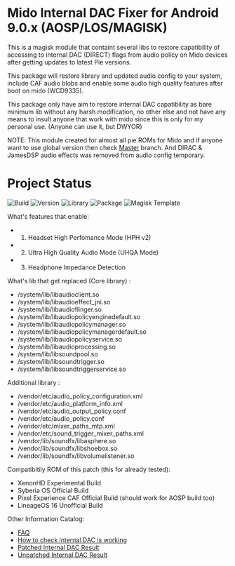 # Mido Internal DAC Fixer for Android 9.0.x (AOSP/LOS/MAGISK)

This is a magisk module that containt several libs to restore capatibility of accessing to internal DAC (DIRECT) flags from audio policy on Mido devices after getting updates to latest Pie versions.

This package will restore library and updated audio config to your system, include CAF audio blobs and enable some audio high quality features after boot on mido (WCD9335).

This package only have aim to restore internal DAC capatibility as bare minimum lib without any harsh modification, no other else and not have any means to insult anyone that work with mido since this is only for my personal use. (Anyone can use it, but DWYOR)

NOTE: This module created for almost all pie ROMs for Mido and if anyone want to use global version then check [Master](https://github.com/Nicklas373/Internal_DAC_Fixer/tree/master) branch. And DIRAC & JamesDSP audio effects was removed from audio config temporary.

# Project Status
![Build](https://img.shields.io/badge/Build%20Status-Updated-green.svg) ![Version](https://img.shields.io/badge/Latest%20Version-0.8.2-blue.svg) ![Library](https://img.shields.io/badge/Library%20Base-LiquidRemix%2020181220%20-blue.svg)
![Package](https://img.shields.io/badge/Package-Magisk-blue.svg) ![Magisk Template](https://img.shields.io/badge/Magisk%20Template-v19.0-blue.svg) 

What's features that enable:
- 1. Headset High Perfomance Mode (HPH v2)
- 2. Ultra High Quality Audio Mode (UHQA Mode)
- 3. Headphone Impedance Detection

What's lib that get replaced (Core library) :
- /system/lib/libaudioclient.so
- /system/lib/libaudioeffect_jni.so
- /system/lib/libaudioflinger.so
- /system/lib/libaudiopolicyenginedefault.so
- /system/lib/libaudiopolicymanager.so
- /system/lib/libaudiopolicymanagerdefault.so
- /system/lib/libaudiopolicyservice.so
- /system/lib/libaudioprocessing.so
- /system/lib/libsoundpool.so
- /system/lib/libsoundtrigger.so
- /system/lib/libsoundtriggerservice.so

Additional library :
- /vendor/etc/audio_policy_configuration.xml
- /vendor/etc/audio_platform_info.xml
- /vendor/etc/audio_output_policy.conf
- /vendor/etc/audio_policy.conf
- /vendor/etc/mixer_paths_mtp.xml
- /vendor/etc/sound_trigger_mixer_paths.xml
- /vendor/lib/soundfx/libasphere.so
- /vendor/lib/soundfx/libshoebox.so
- /vendor/lib/soundfx/libvolumelistener.so

Compatibitily ROM of this patch (this for already tested):
- XenonHD Experimental Build
- Syberia OS Official Build
- Pixel Experience CAF Official Build (should work for AOSP build too)
- LineageOS 16 Unofficial Build

Other Information Catalog:
- [FAQ](https://github.com/Nicklas373/Internal_DAC_Fixer/blob/master/docs/FAQ.md)
- [How to check internal DAC is working](https://github.com/Nicklas373/Internal_DAC_Fixer/blob/master/docs/Neutron.md)
- [Patched Internal DAC Result](https://github.com/Nicklas373/Internal_DAC_Fixer/blob/master/docs/Patched.md)
- [Unpatched Internal DAC Result](https://github.com/Nicklas373/Internal_DAC_Fixer/blob/master/docs/Unpatched.md)
